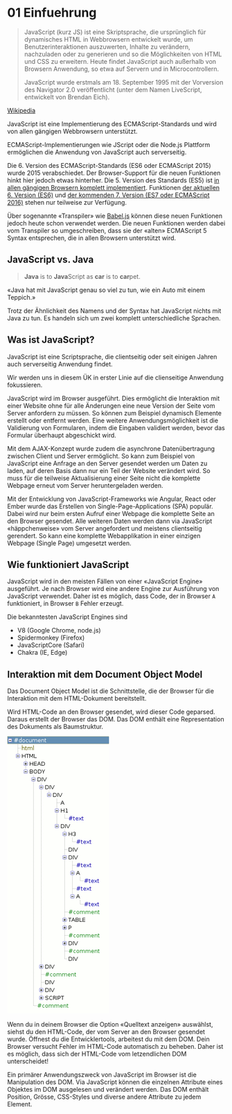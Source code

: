 # 01 Einfuehrung

> JavaScript (kurz JS) ist eine Skriptsprache, die ursprünglich für dynamisches HTML in Webbrowsern entwickelt wurde, um Benutzerinteraktionen auszuwerten, Inhalte zu verändern, nachzuladen oder zu generieren und so die Möglichkeiten von HTML und CSS zu erweitern. Heute findet JavaScript auch außerhalb von Browsern Anwendung, so etwa auf Servern und in Microcontrollern.
>
> JavaScript wurde erstmals am 18. September 1995 mit der Vorversion des Navigator 2.0 veröffentlicht (unter dem Namen LiveScript, entwickelt von Brendan Eich).

[Wikipedia](https://de.wikipedia.org/wiki/JavaScript)

JavaScript ist eine Implementierung des ECMAScript-Standards und wird von allen gängigen Webbrowsern unterstützt.

ECMAScript-Implementierungen wie JScript oder die Node.js Plattform ermöglichen die Anwendung von JavaScript auch serverseitig.

Die 6. Version des ECMAScript-Standards (ES6 oder ECMAScript 2015) wurde 2015 verabschiedet. Der Browser-Support für die neuen Funktionen hinkt hier jedoch etwas hinterher. Die 5. Version des Standards (ES5) ist [in allen gängigen Browsern komplett implementiert](https://kangax.github.io/compat-table/es5/). Funktionen [der aktuellen 6. Version (ES6)](https://kangax.github.io/compat-table/es6/) und [der kommenden 7. Version (ES7 oder ECMAScript 2016)](https://kangax.github.io/compat-table/es7/) stehen nur teilweise zur Verfügung.

Über sogenannte «Transpiler» wie [Babel.js](https://babeljs.io) können diese neuen Funktionen jedoch heute schon verwendet werden. Die neuen Funktionen werden dabei vom Transpiler so umgeschreiben, dass sie der «alten» ECMAScript 5 Syntax entsprechen, die in allen Browsern unterstützt wird.

## JavaScript vs. Java

> **Java** is to **Java**Script as **car** is to **car**pet.

«Java hat mit JavaScript genau so viel zu tun, wie ein Auto mit einem Teppich.»

Trotz der Ähnlichkeit des Namens und der Syntax hat JavaScript nichts mit Java zu tun. Es handeln sich um zwei komplett unterschiedliche Sprachen.

## Was ist JavaScript?

JavaScript ist eine Scriptsprache, die clientseitig oder seit einigen Jahren auch serverseitig Anwendung findet.

Wir werden uns in diesem ÜK in erster Linie auf die clienseitige Anwendung fokussieren.

JavaScript wird im Browser ausgeführt. Dies ermöglicht die Interaktion mit einer Website ohne für alle Änderungen eine neue Version der Seite vom Server anfordern zu müssen. So können zum Beispiel dynamisch Elemente erstellt oder entfernt werden. Eine weitere Anwendungsmöglichkeit ist die Validierung von Formularen, indem die Eingaben validiert werden, bevor das Formular überhaupt abgeschickt wird.

Mit dem AJAX-Konzept wurde zudem die asynchrone Datenübertragung zwischen Client und Server ermöglicht. So kann zum Beispiel von JavaScript eine Anfrage an den Server gesendet werden um Daten zu laden, auf deren Basis dann nur ein Teil der Website verändert wird. So muss für die teilweise Aktualisierung einer Seite nicht die komplette Webpage erneut vom Server heruntergeladen werden.

Mit der Entwicklung von JavaScript-Frameworks wie Angular, React oder Ember wurde das Erstellen von Single-Page-Applications (SPA) populär. Dabei wird nur beim ersten Aufruf einer Webpage die komplette Seite an den Browser gesendet. Alle weiteren Daten werden dann via JavaScript «häppchenweise» vom Server angefordert und meistens clientseitig gerendert. So kann eine komplette Webapplikation in einer einzigen Webpage (Single Page) umgesetzt werden.

## Wie funktioniert JavaScript

JavaScript wird in den meisten Fällen von einer «JavaScript Engine» ausgeführt. Je nach Browser wird eine andere Engine zur Ausführung von JavaScript verwendet. Daher ist es möglich, dass Code, der in Browser `A` funktioniert, in Browser `B` Fehler erzeugt.

Die bekanntesten JavaScript Engines sind

* V8 (Google Chrome, node.js)
* Spidermonkey (Firefox)
* JavaScriptCore (Safari)
* Chakra (IE, Edge)

## Interaktion mit dem Document Object Model

Das Document Object Model ist die Schnittstelle, die der Browser für die Interaktion mit dem HTML-Dokument bereitstellt.

Wird HTML-Code an den Browser gesendet, wird dieser Code geparsed. Daraus erstellt der Browser das DOM. Das DOM enthält eine Representation des Dokuments als Baumstruktur.

![](../../.gitbook/assets/dom.png)

Wenn du in deinem Browser die Option «Quelltext anzeigen» auswählst, siehst du den HTML-Code, der vom Server an den Browser gesendet wurde. Öffnest du die Entwicklertools, arbeitest du mit dem DOM. Dein Browser versucht Fehler im HTML-Code automatisch zu beheben. Daher ist es möglich, dass sich der HTML-Code vom letzendlichen DOM unterscheidet!

Ein primärer Anwendungszweck von JavaScript im Browser ist die Manipulation des DOM. Via JavaScript können die einzelnen Attribute eines Objektes im DOM ausgelesen und verändert werden. Das DOM enthält Position, Grösse, CSS-Styles und diverse andere Attribute zu jedem Element.
